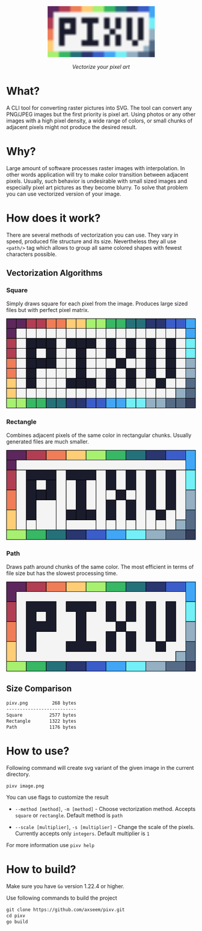 <div align="center">
    <img alt="pixv" width="285" src="./assets/logo.svg">
    <p><i>Vectorize your pixel art</i></p>
</div>

# What?

A CLI tool for converting raster pictures into SVG. The tool can convert any PNG/JPEG images but the first priority is pixel art. Using photos or any other images with a high pixel density, a wide range of colors, or small chunks of adjacent pixels might not produce the desired result.

# Why?

Large amount of software processes raster images with interpolation. In other words application will try to make color transition between adjacent pixels. Usually, such behavior is undesirable with small sized images and especially pixel art pictures as they become blurry. To solve that problem you can use vectorized version of your image.

# How does it work?

There are several methods of vectorization you can use. They vary in speed, produced file structure and its size. Nevertheless they all use `<path/>` tag which allows to group all same colored shapes with fewest characters possible.

## Vectorization Algorithms

### Square

Simply draws square for each pixel from the image. Produces large sized files but with perfect pixel matrix.

![pixv_square](./assets/pixv_square.svg)

### Rectangle

Combines adjacent pixels of the same color in rectangular chunks. Usually generated files are much smaller.

![pixv_rectangle](./assets/pixv_rectangle.svg)

### Path

Draws path around chunks of the same color. The most efficient in terms of file size but has the slowest processing time.

![pixv_path](./assets/pixv_path.svg)

## Size Comparison

```
pixv.png         268 bytes
--------------------------
Square          2577 bytes
Rectangle       1322 bytes
Path            1176 bytes
```

# How to use?

Following command will create svg variant of the given image in the current directory.

```
pixv image.png
```

You can use flags to customize the result

- `--method [method]`, `-m [method]` - Choose vectorization method. Accepts `square` or `rectangle`. Default method is `path`

- `--scale [multiplier]`, `-s [multiplier]` - Change the scale of the pixels. Currently accepts only `integers`. Default multiplier is `1`

For more information use `pixv help`

# How to build?

Make sure you have `Go` version 1.22.4 or higher.

Use following commands to build the project

```
git clone https://github.com/axseem/pixv.git
cd pixv
go build
```

